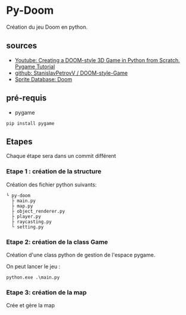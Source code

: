 # Py-Doom

Création du jeu Doom en python.

## sources

* [Youtube: Creating a DOOM-style 3D Game in Python from Scratch. Pygame Tutorial](https://www.youtube.com/redirect?event=video_description&redir_token=QUFFLUhqa1ZTZHMteEJWRVNkM0RVRWNmYVhyZHVrTE1uUXxBQ3Jtc0tucF9aS2FUdG9tdDlCdl9jQm5pcUVZelJIZl9iREtmVl8zNFVfczVHQTlycUlBSDh6SlE2dHRLRXZmRzFBYVctXzZ4V3RFdXlEeGdXVk5QclFNYUlKOXlaUUFfNTdfUHdCc0FWTmdNdVQ4QmFvTDVMRQ&q=https%3A%2F%2Fgithub.com%2FStanislavPetrovV%2FDOOM-style-Game&v=ECqUrT7IdqQ)
* [github: StanislavPetrovV
/
DOOM-style-Game](https://github.com/StanislavPetrovV/DOOM-style-Game)
* [Sprite Database: Doom](https://spritedatabase.net/game/760)

## pré-requis

* pygame

```shell
pip install pygame
```

## Etapes

Chaque étape sera dans un commit différent

### Etape 1 : création de la structure

Création des fichier python suivants:

```shell
└ py-doom
  ├ main.py
  ├ map.py
  ├ object_renderer.py
  ├ player.py
  ├ raycasting.py
  └ setting.py
```

### Etape 2: création de la class Game

Création d'une class python de gestion de l'espace pygame.

On peut lancer le jeu :

```shell
python.exe .\main.py
```

### Etape 3: création de la map

Crée et gère la map

